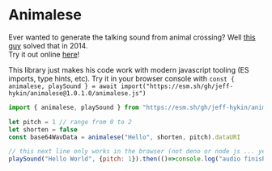 # Animalese

Ever wanted to generate the talking sound from animal crossing? Well [this guy](https://github.com/Acedio/animalese.js/) solved that in 2014.
<br>Try it out online [here](http://acedio.github.io/animalese.js/)!

This library just makes his code work with modern javascript tooling (ES imports, type hints, etc). Try it in your browser console with `const { animalese, playSound } = await import("https://esm.sh/gh/jeff-hykin/animalese@1.0.1.0/animalese.js")`
 
```js
import { animalese, playSound } from "https://esm.sh/gh/jeff-hykin/animalese@1.0.1.0/animalese.js"

let pitch = 1 // range from 0 to 2
let shorten = false
const base64WavData = animalese("Hello", shorten, pitch).dataURI

// this next line only works in the browser (not deno or node js ... yet)
playSound("Hello World", {pitch: 1}).then(()=>console.log("audio finished"))
```
